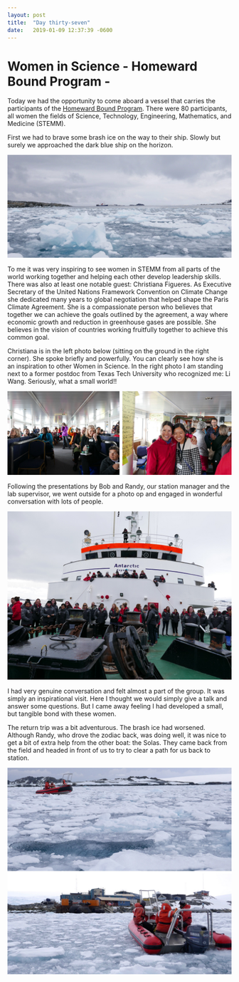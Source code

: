 ```yaml
---
layout: post
title:  "Day thirty-seven"
date:   2019-01-09 12:37:39 -0600
---
```

# Women in Science - Homeward Bound Program - 
Today we had the opportunity to come aboard a vessel that carries the participants of the [Homeward Bound Program][HB3]. There were 80 participants, all women the fields of Science, Technology, Engineering, Mathematics, and Medicine (STEMM). 

First we had to brave some brash ice on the way to their ship. Slowly but surely we approached the dark blue ship on the horizon.

![Braving brash ice](/assets/blog_photos/190109/190109_screenshot1.jpg)

To me it was very inspiring to see women in STEMM from all parts of the world working together and helping each other develop leadership skills. There was also at least one notable guest: Christiana Figueres. As Executive Secretary of the United Nations Framework Convention on Climate Change she dedicated many years to global negotiation that helped shape the Paris Climate Agreement. She is a compassionate person who believes that together we can achieve the goals outlined by the agreement, a way where economic growth and reduction in greenhouse gases are possible. She believes in the vision of countries working fruitfully together to achieve this common goal. 
 
Christiana is in the left photo below (sitting on the ground in the right corner). She spoke briefly and powerfully. You can clearly see how she is an inspiration to other Women in Science. In the right photo I am standing next to a former postdoc from Texas Tech University who recognized me: Li Wang. Seriously, what a small world!!

![Q and A sessions](/assets/blog_photos/190109/Homewardboundproject_190109.jpg)

Following the presentations by Bob and Randy, our station manager and the lab supervisor, we went outside for a photo op and engaged in wonderful conversation with lots of people.  

![On the bow of the ship](/assets/blog_photos/190109/p1070468.jpg)

I had very genuine conversation and felt almost a part of the group. It was simply an inspirational visit. Here I thought we would simply give a talk and answer some questions. But I came away feeling I had developed a small, but tangible bond with these women.

The return trip was a bit adventurous. The brash ice had worsened. Although Randy, who drove the zodiac back, was doing well, it was nice to get a bit of extra help from the other boat: the Solas. They came back from the field and headed in front of us to try to clear a path for us back to station. 

![Solas creating a path](/assets/blog_photos/190109/Solas_190109.jpg)

[HB3]: http://homewardboundprojects.com.au/about/
